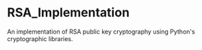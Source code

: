 # RSA_Implementation
An implementation of RSA public key cryptography using Python's cryptographic libraries.

